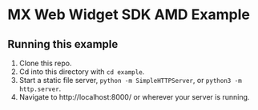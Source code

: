 # MX Web Widget SDK AMD Example

## Running this example

1. Clone this repo.
2. Cd into this directory with `cd example`.
3. Start a static file server, `python -m SimpleHTTPServer`, or `python3 -m
   http.server`.
4. Navigate to http://localhost:8000/ or wherever your server is running.

